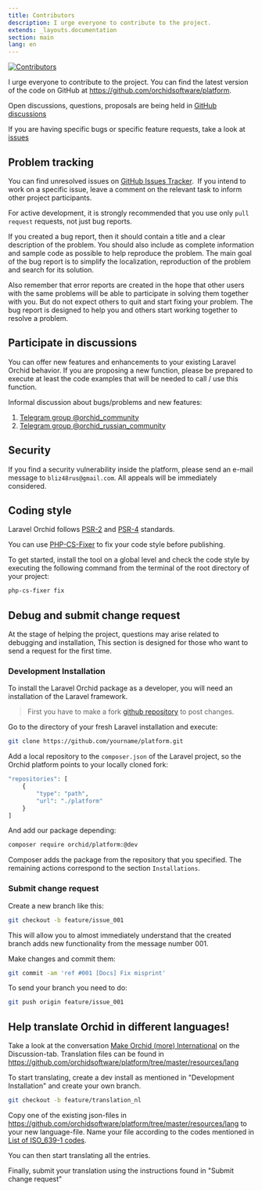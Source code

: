 ```yaml
---
title: Contributors
description: I urge everyone to contribute to the project.
extends: _layouts.documentation
section: main
lang: en
---
```



[![Contributors](https://opencollective.com/orchid/contributors.svg?width=800&button=false)](https://github.com/orchidsoftware/platform)

I urge everyone to contribute to the project. You can find the latest version of the code on GitHub at <https://github.com/orchidsoftware/platform>.

Open discussions, questions, proposals are being held in [GitHub discussions](https://github.com/orchidsoftware/platform/discussions)

If you are having specific bugs or specific feature requests, take a look at [issues](https://github.com/orchidsoftware/platform/issues)

## Problem tracking

You can find unresolved issues on [GitHub Issues Tracker](https://github.com/orchidsoftware/platform/issues).
 If you intend to work on a specific issue, leave a comment on the relevant task to inform other project participants.

For active development, it is strongly recommended that you use only `pull request` requests, not just bug reports.

If you created a bug report, then it should contain a title and a clear description of the problem. You should also include as complete information and sample code as possible to help reproduce the problem. The main goal of the bug report is to simplify the localization, reproduction of the problem and search for its solution.

Also remember that error reports are created in the hope that other users with the same problems will be able to participate in solving them together with you. But do not expect others to quit and start fixing your problem. The bug report is designed to help you and others start working together to resolve a problem.

## Participate in discussions

You can offer new features and enhancements to your existing Laravel Orchid behavior. If you are proposing a new function, please be prepared to execute at least the code examples that will be needed to call / use this function.

Informal discussion about bugs/problems and new features:

 1. [Telegram group @orchid_community](https://t.me/orchid_community)
 1. [Telegram group @orchid_russian_community](https://t.me/orchid_russian_community)

## Security

If you find a security vulnerability inside the platform, please send an e-mail message to `bliz48rus@gmail.com`.
All appeals will be immediately considered.


## Coding style

Laravel Orchid follows [PSR-2](https://github.com/php-fig/fig-standards/blob/master/accepted/PSR-2-coding-style-guide-meta.md) and [PSR-4](Https://github.com/php-fig/fig-standards/blob/master/accepted/PSR-4-autoloader.md) standards.

You can use [PHP-CS-Fixer](https://github.com/FriendsOfPHP/PHP-CS-Fixer) to fix your code style before publishing.

To get started, install the tool on a global level and check the code style by executing the following command from the terminal of the root directory of your project:

````bash
php-cs-fixer fix
````


## Debug and submit change request


At the stage of helping the project, questions may arise related to debugging and installation,
This section is designed for those who want to send a request for the first time.

### Development Installation
    
To install the Laravel Orchid package as a developer, you will need an installation of the Laravel framework.
    

> First you have to make a fork [github repository](https://github.com/orchidsoftware/platform/fork) to post changes.


Go to the directory of your fresh Laravel installation and execute:

```bash
git clone https://github.com/yourname/platform.git
```

Add a local repository to the `composer.json` of the Laravel project, so the Orchid platform points to your locally cloned fork:

```php
"repositories": [
    {
        "type": "path",
        "url": "./platform"
    }
]
```

And add our package depending:

```bash
composer require orchid/platform:@dev
```

Composer adds the package from the repository that you specified.
The remaining actions correspond to the section `Installations`.

### Submit change request
    
Create a new branch like this:

```bash
git checkout -b feature/issue_001
```

This will allow you to almost immediately understand that the created branch adds new functionality from the message number 001.

Make changes and commit them:

```bash
git commit -am 'ref #001 [Docs] Fix misprint'
```

To send your branch you need to do:
```bash
git push origin feature/issue_001
```

## Help translate Orchid in different languages!

Take a look at the conversation [Make Orchid (more) International](https://github.com/orchidsoftware/platform/discussions/1545) on the Discussion-tab.
Translation files can be found in https://github.com/orchidsoftware/platform/tree/master/resources/lang

To start translating, create a dev install as mentioned in "Development Installation" and create your own branch. 

```bash
git checkout -b feature/translation_nl
```

Copy one of the existing json-files in https://github.com/orchidsoftware/platform/tree/master/resources/lang to your new language-file. Name your file according to the codes mentioned in [List of ISO_639-1 codes](https://en.wikipedia.org/wiki/List_of_ISO_639-1_codes).

You can then start translating all the entries.

Finally, submit your translation using the instructions found in "Submit change request"

